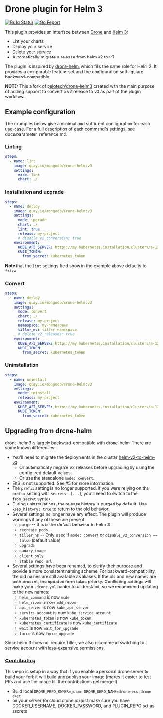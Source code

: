 # Drone plugin for Helm 3

[![Build Status](https://drone.corp.mongodb.com/api/badges/mongodb-forks/drone-helm3/status.svg)](https://drone.corp.mongodb.com/mongodb-forks/drone-helm3)
[![Go Report](https://goreportcard.com/badge/github.com/mongodb-forks/drone-helm3)](https://goreportcard.com/report/github.com/mongodb-forks/drone-helm3)

This plugin provides an interface between [Drone](https://drone.io/) and [Helm 3](https://github.com/kubernetes/helm):

* Lint your charts
* Deploy your service
* Delete your service
* Automatically migrate a release from helm v2 to v3

The plugin is inspired by [drone-helm](https://github.com/ipedrazas/drone-helm), which fills the same role for Helm 2. It provides a comparable feature-set and the configuration settings are backward-compatible.

**NOTE:** This a fork of [pelotech/drone-helm3](https://github.com/pelotech/drone-helm3) created with the main purpose of adding support to convert a v2 release to v3 as part of the plugin workflow.

## Example configuration

The examples below give a minimal and sufficient configuration for each use-case. For a full description of each command's settings, see [docs/parameter_reference.md](docs/parameter_reference.md).

### Linting

```yaml
steps:
  - name: lint
    image: quay.io/mongodb/drone-helm:v3
    settings:
      mode: lint
      chart: ./
```

### Installation and upgrade

```yaml
steps:
  - name: deploy
    image: quay.io/mongodb/drone-helm:v3
    settings:
      mode: upgrade
      chart: ./
      lint: true
      release: my-project
      # disable_v2_conversion: true
    environment:
      KUBE_API_SERVER: https://my.kubernetes.installation/clusters/a-1234
      KUBE_TOKEN:
        from_secret: kubernetes_token
```
**Note** that the `lint` settings field show in the example above defaults to `false`.

### Convert

```yaml
steps:
  - name: deploy
    image: quay.io/mongodb/drone-helm:v3
    settings:
      mode: convert
      chart: ./
      release: my-project
      namespace: my-namespace
      tiller_ns: tiller-namespace
      # delete_v2_releases: true
    environment:
      KUBE_API_SERVER: https://my.kubernetes.installation/clusters/a-1234
      KUBE_TOKEN:
        from_secret: kubernetes_token
```

### Uninstallation

```yaml
steps:
  - name: uninstall
    image: quay.io/mongodb/drone-helm:v3
    settings:
      mode: uninstall
      release: my-project
    environment:
      KUBE_API_SERVER: https://my.kubernetes.installation/clusters/a-1234
      KUBE_TOKEN:
        from_secret: kubernetes_token
```

## Upgrading from drone-helm

drone-helm3 is largely backward-compatible with drone-helm. There are some known differences:

* You'll need to migrate the deployments in the cluster [helm-v2-to-helm-v3](https://helm.sh/blog/migrate-from-helm-v2-to-helm-v3/).
  * Or automatically migrate v2 releases before upgrading by using the configured default values. 
  * Or use the standalone `mode: convert`.
* EKS is not supported. See [#5](https://github.com/pelotech/drone-helm3/issues/5) for more information.
* The `prefix` setting is no longer supported. If you were relying on the `prefix` setting with `secrets: [...]`, you'll need to switch to the `from_secret` syntax.
* During uninstallations, the release history is purged by default. Use `keep_history: true` to return to the old behavior.
* Several settings no longer have any effect. The plugin will produce warnings if any of these are present:
    * `purge` -- this is the default behavior in Helm 3
    * `recreate_pods`
    * `tiller_ns` -- Only used if `mode: convert` or `disable_v2_conversion == false` (default value)
    * `upgrade`
    * `canary_image`
    * `client_only`
    * `stable_repo_url`
* Several settings have been renamed, to clarify their purpose and provide a more consistent naming scheme. For backward-compatibility, the old names are still available as aliases. If the old and new names are both present, the updated form takes priority. Conflicting settings will make your `.drone.yml` harder to understand, so we recommend updating to the new names:
    * `helm_command` is now `mode`
    * `helm_repos` is now `add_repos`
    * `api_server` is now `kube_api_server`
    * `service_account` is now `kube_service_account`
    * `kubernetes_token` is now `kube_token`
    * `kubernetes_certificate` is now `kube_certificate`
    * `wait` is now `wait_for_upgrade`
    * `force` is now `force_upgrade`

Since helm 3 does not require Tiller, we also recommend switching to a service account with less-expansive permissions.

### [Contributing](docs/contributing.md)

This repo is setup in a way that if you enable a personal drone server to build your fork it will
 build and publish your image (makes it easier to test PRs and use the image till the contributions get merged)

* Build local ```DRONE_REPO_OWNER=josmo DRONE_REPO_NAME=drone-ecs drone exec```
* on your server (or cloud.drone.io) just make sure you have DOCKER_USERNAME, DOCKER_PASSWORD, and PLUGIN_REPO set as secrets
